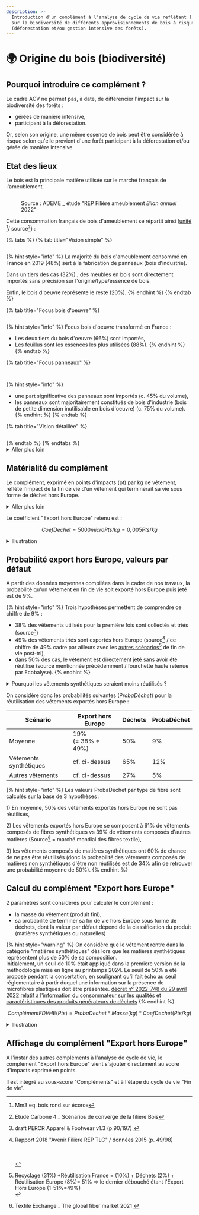 ```yaml
---
description: >-
  Introduction d'un complément à l'analyse de cycle de vie reflétant l'impact
  sur la biodiversité de différents approvisionnements de bois à risque
  (déforestation et/ou gestion intensive des forêts).
---
```


# 🌍 Origine du bois (biodiversité)

## Pourquoi introduire ce complément ?

Le cadre ACV ne permet pas, à date, de différencier l'impact sur la biodiversité des forêts :&#x20;

* gérées de manière intensive,
* participant à la déforestation.

Or, selon son origine, une même essence de bois peut être considérée à risque selon qu'elle provient d'une forêt participant à la déforestation et/ou gérée de manière intensive.



## Etat des lieux

Le bois est la principale matière utilisée sur le marché français de l'ameublement.

<figure><img src="../../.gitbook/assets/EA par matériau majoritaire (données 2022).png" alt=""><figcaption><p>Source : ADEME _ étude "REP Filière ameublement <em>Bilan annuel</em> 2022"</p></figcaption></figure>

Cette consommation français de bois d'ameublement se répartit ainsi ([unité ](#user-content-fn-1)[^1]/ source[^2]) :&#x20;

{% tabs %}
{% tab title="Vision simple" %}
<figure><img src="../../.gitbook/assets/Consommation de bois _ secteur Ameublement (2019) (2).png" alt=""><figcaption></figcaption></figure>

{% hint style="info" %}
La majorité du bois d'ameublement consommé en France en 2019  (48%) sert à la fabrication de panneaux (bois d'industrie).&#x20;

Dans un tiers des cas (32%) , des meubles en bois sont directement importés sans précision sur l'origine/type/essence de bois.&#x20;

Enfin, le bois d'oeuvre représente le reste (20%).
{% endhint %}
{% endtab %}

{% tab title="Focus bois d'oeuvre" %}
<figure><img src="../../.gitbook/assets/Focus bois d&#x27;oeuvre.png" alt=""><figcaption></figcaption></figure>

{% hint style="info" %}
Focus bois d'oeuvre transformé en France :&#x20;

* Les deux tiers du bois d'oeuvre (66%) sont importés,
* Les feuillus sont les essences les plus utilisées (88%).
{% endhint %}
{% endtab %}

{% tab title="Focus panneaux" %}
<figure><img src="../../.gitbook/assets/Origine des panneaux d&#x27;ameublement consommés en France.png" alt=""><figcaption></figcaption></figure>

<figure><img src="../../.gitbook/assets/Composition des panneaux.png" alt=""><figcaption></figcaption></figure>

{% hint style="info" %}
* une part significative des panneaux sont importés (c. 45% du volume),
* les panneaux sont majoritairement constitués de bois d'industrie (bois de petite dimension inutilisable en bois d'oeuvre) (c. 75% du volume).
{% endhint %}
{% endtab %}

{% tab title="Vision détaillée" %}
<figure><img src="../../.gitbook/assets/Consommation de bois _ secteur Ameublement (2019) (3).png" alt=""><figcaption></figcaption></figure>
{% endtab %}
{% endtabs %}





<details>

<summary>Aller plus loin</summary>

Les scénarios d'export de vêtements hors Europe pourraient être détaillés : \
\=> par zone géographique : Afrique (46%), Asie (41%), Autre (13%) (données 2019 de [European Environment Agency](https://www.eea.europa.eu/publications/eu-exports-of-used-textiles/eu-exports-of-used-textiles)),\
\=> par scénarios de fin de vie (incinération, enfouissement, déchet sauvage, etc.),\
\=> par vêtement (jean, t-shirt, sous-vêtements, etc.).

Cependant, nous faisons face à un manque de données précises sur ces différentes géographies/scénarios ainsi que sur la disponibilité d'inventaires de cycle de vie (ICV).&#x20;

En l'absence d'inventaires de cycle de vie adaptés, un complément générique moyen est proposé.

</details>

## Matérialité du complément

Le complément, exprimé en points d'impacts (pt) par kg de vêtement, reflète l'impact de la fin de vie d'un vêtement qui terminerait sa vie sous forme de déchet hors Europe. &#x20;

<details>

<summary>Aller plus loin </summary>

Il n'existe pas encore suffisament de littérature scientifique permettant d'estimer, de manière quantitative, l'impact de la fin de vie des vêtements se retrouvant sous forme de déchets hors Europe.&#x20;

Cela s'explique notamment par des problématiques d'inventaires de flux (e.g. comment se décomposent dans le temps et l'espace les vêtements jetés dans la nature sous forme de déchets sauvages) et de caractérisation d'impacts (e.g. comment évaluer l'impact sur la biodiversité et/ou les organismes aquatiques des vêtements abandonnés dans la nature sous forme de déchets sauvages).

Trois grands scénarios se dessinent pour les  vêtements "déchets hors Europe" :&#x20;

1\) incinération informelle&#x20;

2\) décharge à ciel ouvert (incinération et/ou enfouissement)

3\) déchet sauvage (vêtement abandonné dans la nature)

Un nombre croissant d'études sont publiées sur les effets nocifs de ces scénarios sur l'environnement et l'Homme. C'est par exemple le cas de [travaux ](https://www.eionet.europa.eu/etcs/etc-ce/products/etc-ce-report-2023-4-eu-exports-of-used-textiles-in-europe2019s-circular-economy)parus en 2023 par la European Environment Agency qui stipulent : "Of the exports to Africa, a portion of the textiles are reused, but a significant amount ends up in either legal or illegal landfills, causing environmental problems. In other words, the textiles collected in and export from the EU are commodities, not charity.".

Ecobalyse se doit de les intégrer afin de refléter cet "hotspot" de la chaîne de valeur Textile.

</details>

Le coefficient "Export hors Europe" retenu est :

$$
CoefDechet = 5000microPts / kg = 0,005 Pts/kg
$$

<details>

<summary>Illustration</summary>

Dans le cas théorique d'un jean (poids 450g, fabrication Inde) terminant sa vie sous forme de déchets hors Europe, la fin de vie pèserait entre 43% et 50% de l'impact total du produit (hors compléments) selon sa composition.&#x20;

Cette illustration permet de comprendre la matérialité du complément dans un "worst-case scenario" théorique.

Pour calculer le complément sur un produit réel, il faut estimer sa probabilité de terminer sa fin de vie sous forme de déchet hors Europe (cf. ci-dessous).

![](<../../.gitbook/assets/Impact d'un jean terminant sa fin de vie sous forme de déchet Hors Europe (1).png>)

</details>

## Probabilité export hors Europe, valeurs par défaut

A partir des données moyennes compilées dans le cadre de nos travaux, la probabilité qu'un vêtement en fin de vie soit exporté hors Europe puis jeté est de 9%.&#x20;

{% hint style="info" %}
Trois hypothèses permettent de comprendre ce chiffre de 9% :&#x20;

* 38% des vêtements utilisés pour la première fois sont collectés et triés (source[^3])
* 49% des vêtements triés sont exportés hors Europe (source[^4] / ce chiffre de 49% cadre par ailleurs avec les [autres scénarios](#user-content-fn-5)[^5] de fin de vie post-tri),&#x20;
* dans 50% des cas, le vêtement est directement jeté sans avoir été réutilisé (source mentionnée précédemment / fourchette haute retenue par Ecobalyse).
{% endhint %}

<details>

<summary>Pourquoi les vêtements synthétiques seraient moins réutilisés ?  </summary>

Lorsqu'ils arrivent à destination, par exemple en Afrique, les vêtements sont généralement triés une seconde fois. Des observations, rapportées par différents échanges avec des spécialistes de la fin de vie et une revue de la bibliographie à ce sujet, font état d'une valeur perçue plus importante pour les vêtements en matières naturelles. Comparativement aux vêtements en matières synthétiques, ceux-ci ont plus de chance d'être revendus, repris, rapiécés, upcyclés. Ils ont donc moins de chances d'être directement jetés. \
\
Ce constat est notamment appuyé par :&#x20;

* les [travaux ](https://www.ifmparis.fr/en/faculty/andree-anne-lemieux)et différents échanges avec Andrée-Anne Lemieux (chaire Sustainability IFM-Kering),
* l'initiative [Fashion For Good](https://fashionforgood.com/) dans son rapport [Sorting For Circularity Europe](https://fashionforgood.com/our_news/sorting-for-circularity-europe-project-findings/). L'hypothèse que la perception des vêtements synthétiques par le consommateur pourrait être moindre (cf. extrait du rapport ci-dessous) est effectivement partagée : \
  "_The difference in fibre composition found could also reflect a preference from consumers in the focus countries for cotton products over polyester, or could be an effect of consumer disposal behaviour as they might regard polyester products as lower value and therefore, choose to dispose of them in household waste rather than giving it to charity for reuse_.",
* le retour d'expérience du principal marché secondaire de vêtements au Ghana (marché de Katamanto à Accra) via des échanges avec [_En Mode Climat_](https://www.enmodeclimat.fr/) et [_The Or Foundation_](https://theor.org/).&#x20;

</details>

On considère donc les probabilités suivantes (&#x50;_&#x72;obaDéchet_) pour la réutilisation des vêtements exportés hors Europe :&#x20;

<table><thead><tr><th width="233">Scénario</th><th width="199">Export hors Europe</th><th>Déchets</th><th>ProbaDéchet</th></tr></thead><tbody><tr><td>Moyenne</td><td>19% <br>(= 38% * 49%)</td><td>50%</td><td>9%</td></tr><tr><td>Vêtements synthétiques</td><td>cf. ci-dessus</td><td>65%</td><td>12%</td></tr><tr><td>Autres vêtements</td><td>cf. ci-dessus</td><td>27%</td><td>5%</td></tr></tbody></table>

{% hint style="info" %}
Les valeurs ProbaDéchet par type de fibre sont calculés sur la base de 3 hypothèses :&#x20;

1\) En moyenne, 50% des vêtements exportés hors Europe ne sont pas réutilisés,

2\) Les vêtements exportés hors Europe se composent à 61% de vêtements composés de fibres synthétiques vs 39% de vêtements composés d'autres matières (Source[^6] = marché mondial des fibres textile),

3\) les vêtements composés de matières synthétiques ont 60% de chance de ne pas être réutilisés (donc la probabilité des vêtements composés de matières non synthétiques d'être non réutilisés est de 34% afin de retrouver une probabilité moyenne de 50%). &#x20;
{% endhint %}

## Calcul du complément "Export hors Europe"

2 paramètres sont considérés pour calculer le complément :&#x20;

* la masse du vêtement (produit fini),
* sa probabilité de terminer sa fin de vie hors Europe sous forme de déchets, dont la valeur par défaut dépend de la classification du produit (matières synthétiques ou naturelles)&#x20;

{% hint style="warning" %}
On considère que le vêtement rentre dans la catégorie "matières synthétiques" dès lors que les matières synthétiques représentent plus de 50% de sa composition.\
Initialement, un seuil de 10% était appliqué dans la première version de la méthodologie mise en ligne au printemps 2024. Le seuil de 50% a été proposé pendant la concertation, en soulignant qu'il fait écho au seuil réglementaire à partir duquel une information sur la présence de microfibres plastiques doit être présentée. [décret n° 2022-748 du 29 avril 2022 relatif à l'information du consommateur sur les qualités et caractéristiques des produits générateurs de déchets](https://www.legifrance.gouv.fr/jorf/id/JORFTEXT000045726094)&#x20;
{% endhint %}

$$
ComplémentFDVHE (Pts) = ProbaDechet * Masse (kg) * CoefDechet (Pts/kg)
$$

<details>

<summary>Illustration</summary>

Dans le cas théorique d'un jean (poids 450g, fabrication Inde), l'impact de la fin de vie passerait de 0% (avant introduction du complément Fin de vie Hors Europe) à 4% ou 12% selon la composition du vêtement.&#x20;

<img src="../../.gitbook/assets/Comparaison - Jean 100% synthétique (450g).png" alt="" data-size="original"><img src="../../.gitbook/assets/Comparaison - Jean 100% cotton (450g).png" alt="" data-size="original">

</details>

## Affichage du complément "Export hors Europe"

A l'instar des autres compléments à l'analyse de cycle de vie, le complément "Export hors Europe" vient s'ajouter directement au score d'impacts exprimé en points.

Il est intégré au sous-score "Compléments" et à l'étape du cycle de vie "Fin de vie".

[^1]: Mm3 eq. bois rond sur écorce

[^2]: Etude Carbone 4 \_ Scénarios de converge de la filière Bois

[^3]: draft PERCR Apparel & Footwear v1.3 (p.90/197) &#x20;

[^4]: Rapport 2018 "Avenir Filière REP TLC" /  données 2015 (p. 49/98)&#x20;

    \
    \
    &#x20; &#x20;

[^5]: Recyclage (31%) +Réutilisation France = (10%) +  Déchets (2%) + Réutilisation Europe (8%)= 51% => le dernier débouché étant l'Export Hors Europe (1-51%=49%)                                  \
    &#x20;&#x20;

[^6]: Textile Exchange \_ The global fiber market 2021&#x20;
